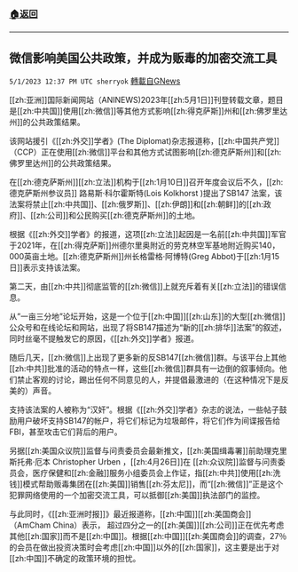 ###  [:house:返回](README.md)
---


## 微信影响美国公共政策，并成为贩毒的加密交流工具 
`5/1/2023 12:37 PM UTC sherryok` [轉載自GNews](https://gnews.org/articles/1266417)

[[zh:亚洲]]国际新闻网站（ANINEWS)2023年[[zh:5月1日]]刊登转载文章，题目是[[zh:中共国]]使用[[zh:微信]]等其他方式影响[[zh:得克萨斯]]州和[[zh:佛罗里达州]]的公共政策结果。 

该网站援引《[[zh:外交]]学者》(The Diplomat)杂志报道称，[[zh:中国共产党]]（CCP）正在使用[[zh:微信]]平台和其他方式试图影响[[zh:德克萨斯州]]和[[zh:佛罗里达州]]的公共政策结果。 

在[[zh:德克萨斯州]][[zh:立法]]机构于[[zh:1月10日]]召开年度会议后不久，[[zh:德克萨斯州参议员]] 路易斯·科尔霍斯特(Lois Kolkhorst )提出了SB147 法案，该法案将禁止[[zh:中共国]]、[[zh:俄罗斯]]、[[zh:伊朗]]和[[zh:朝鲜]]的[[zh:政府]]、[[zh:公司]]和公民购买[[zh:德克萨斯州]]的土地。 

根据《[[zh:外交]]学者》的报道，这项[[zh:立法]]起因是一名前[[zh:中共国]]军官于2021年，在[[zh:得克萨斯]]州德尔里奥附近的劳克林空军基地附近购买140，000英亩土地。[[zh:德克萨斯州]]州长格雷格·阿博特(Greg Abbot)于[[zh:1月15日]]表示支持该法案。 

第二天，由[[zh:中共]]彻底监管的[[zh:微信]]上就充斥着有关[[zh:立法]]的错误信息。

从”一亩三分地”论坛开始，这是一个位于[[zh:中国]][[zh:山东]]的大型[[zh:微信]]公众号和在线论坛和网站，出现了将SB147描述为“新的[[zh:排华]]法案”的叙述，同时丝毫不提触发它的原因，《[[zh:外交]]学者》报道。 

随后几天，[[zh:微信]]上出现了更多新的反SB147[[zh:微信]]群。与该平台上其他[[zh:中共]]批准的活动的特点一样，这些[[zh:微信]]群具有一边倒的叙事倾向。他们禁止客观的讨论，踢出任何不同意见的人，并提倡最激进的（在这种情况下是反美的）声音。 

支持该法案的人被称为“汉奸”。根据《[[zh:外交]]学者》杂志的说法，一些帖子鼓励用户破坏支持SB147的帐户，将它们标记为垃圾邮件，将它们作为间谍报告给FBI，甚至攻击它们背后的用户。

另据[[zh:美国众议院]]监督与问责委员会最新推文，[[zh:美国缉毒署]]前助理克里斯托弗·厄本 Christopher Urben ，[[zh:4月26日]]在 [[zh:众议院]]监督与问责委员会，医疗保健和[[zh:金融]]服务小组委员会上作证，指[[zh:中共]]使用[[zh:洗钱]]模式帮助贩毒集团在[[zh:美国]]销售[[zh:芬太尼]]，而“[[zh:微信]]”正是这个犯罪网络使用的一个加密交流工具，可以抵御[[zh:美国]]执法部门的监控。

与此同时，《[[zh:亚洲时报]]》最近报道称，[[zh:中国]][[zh:美国商会]]（AmCham China）表示， 超过四分之一的[[zh:美国]][[zh:公司]]正在优先考虑其他[[zh:国家]]而不是[[zh:中国]]。根据[[zh:中国]][[zh:美国商会]]的调查，27％的会员在做出投资决策时会考虑[[zh:中国]]以外的[[zh:国家]]，这主要是出于对[[zh:中国]]不确定的政策环境的担忧。 


